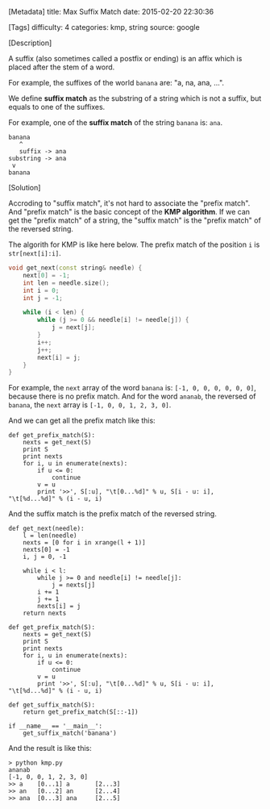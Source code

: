 [Metadata]
title: Max Suffix Match
date: 2015-02-20 22:30:36 

[Tags]
difficulty: 4
categories: kmp, string
source: google

[Description]

A suffix (also sometimes called a postfix or ending) is an affix which is placed after the stem of a word.

For example, the suffixes of the world `banana` are: "a, na, ana, ...".

We define **suffix match** as the substring of a string which is not a suffix, but equals to one of the suffixes.

For example, one of the **suffix match** of the string `banana` is: `ana`.

```
banana
   ^
   suffix -> ana
substring -> ana
 v  
banana
```

[Solution]

Accroding to "suffix match", it's not hard to associate the "prefix match". And "prefix match" is the basic concept of the **KMP algorithm**. If we can get the "prefix match" of a string, the "suffix match" is the "prefix match" of the reversed string.

The algorith for KMP is like here below. The prefix match of the position `i` is `str[next[i]:i]`.

```cpp
void get_next(const string& needle) {
    next[0] = -1;
    int len = needle.size();
    int i = 0;
    int j = -1;

    while (i < len) {
        while (j >= 0 && needle[i] != needle[j]) {
            j = next[j];
        }
        i++;
        j++;
        next[i] = j;
    }
}
```

For example, the `next` array of the word `banana` is: `[-1, 0, 0, 0, 0, 0, 0]`, because there is no prefix match. And for the word `ananab`, the reversed of `banana`, the `next` array is `[-1, 0, 0, 1, 2, 3, 0]`.

And we can get all the prefix match like this:

```
def get_prefix_match(S):
    nexts = get_next(S)
    print S
    print nexts
    for i, u in enumerate(nexts):
        if u <= 0:
            continue
        v = u
        print '>>', S[:u], "\t[0...%d]" % u, S[i - u: i], "\t[%d...%d]" % (i - u, i)
```

And the suffix match is the prefix match of the reversed string.

```
def get_next(needle):
    l = len(needle)
    nexts = [0 for i in xrange(l + 1)]
    nexts[0] = -1
    i, j = 0, -1

    while i < l:
        while j >= 0 and needle[i] != needle[j]:
            j = nexts[j]
        i += 1
        j += 1
        nexts[i] = j
    return nexts

def get_prefix_match(S):
    nexts = get_next(S)
    print S
    print nexts
    for i, u in enumerate(nexts):
        if u <= 0:
            continue
        v = u
        print '>>', S[:u], "\t[0...%d]" % u, S[i - u: i], "\t[%d...%d]" % (i - u, i)

def get_suffix_match(S):
    return get_prefix_match(S[::-1])

if __name__ == '__main__':
    get_suffix_match('banana')
```

And the result is like this:

```
> python kmp.py
ananab
[-1, 0, 0, 1, 2, 3, 0]
>> a    [0...1] a       [2...3]
>> an   [0...2] an      [2...4]
>> ana  [0...3] ana     [2...5]
```


